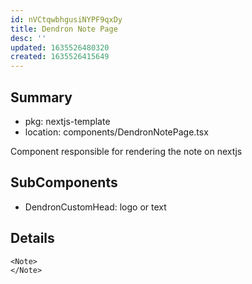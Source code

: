 ```yaml
---
id: nVCtqwbhgusiNYPF9qxDy
title: Dendron Note Page
desc: ''
updated: 1635526480320
created: 1635526415649
---
```


## Summary
- pkg: nextjs-template
- location: components/DendronNotePage.tsx

Component responsible for rendering the note on nextjs

## SubComponents
- DendronCustomHead: logo or text


## Details
```tsx
<Note>
</Note>

```